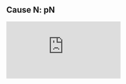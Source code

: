Cause N:     pN 
-----------------   
![first example](https://latex.codecogs.com/gif.latex?%5Csum_%7Bi%3D1%7D%5E%7B10%7D)
